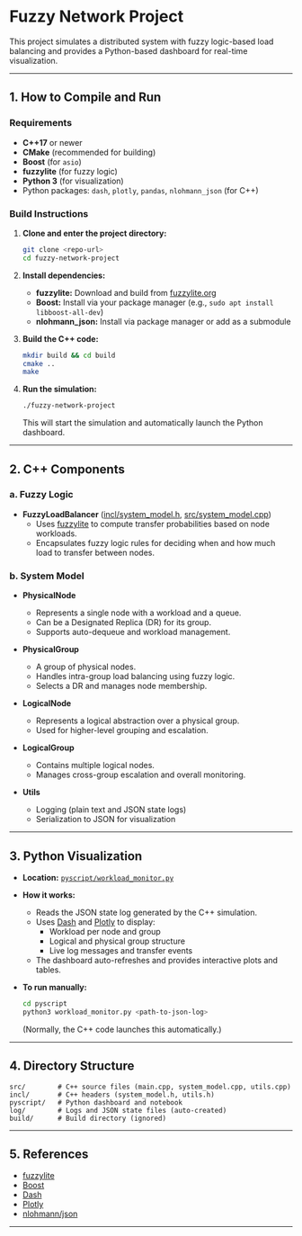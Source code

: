 # Fuzzy Network Project

This project simulates a distributed system with fuzzy logic-based load balancing and provides a Python-based dashboard for real-time visualization.

---

## 1. How to Compile and Run

### **Requirements**

- **C++17** or newer
- **CMake** (recommended for building)
- **Boost** (for `asio`)
- **fuzzylite** (for fuzzy logic)
- **Python 3** (for visualization)
- Python packages: `dash`, `plotly`, `pandas`, `nlohmann_json` (for C++)

### **Build Instructions**

1. **Clone and enter the project directory:**
   ```sh
   git clone <repo-url>
   cd fuzzy-network-project
   ```

2. **Install dependencies:**
   - **fuzzylite:** Download and build from [fuzzylite.org](https://www.fuzzylite.com/)
   - **Boost:** Install via your package manager (e.g., `sudo apt install libboost-all-dev`)
   - **nlohmann_json:** Install via package manager or add as a submodule

3. **Build the C++ code:**
   ```sh
   mkdir build && cd build
   cmake ..
   make
   ```

4. **Run the simulation:**
   ```sh
   ./fuzzy-network-project
   ```

   This will start the simulation and automatically launch the Python dashboard.

---

## 2. C++ Components

### **a. Fuzzy Logic**

- **FuzzyLoadBalancer** ([incl/system_model.h](incl/system_model.h), [src/system_model.cpp](src/system_model.cpp))
  - Uses [fuzzylite](https://www.fuzzylite.com/) to compute transfer probabilities based on node workloads.
  - Encapsulates fuzzy logic rules for deciding when and how much load to transfer between nodes.

### **b. System Model**

- **PhysicalNode**
  - Represents a single node with a workload and a queue.
  - Can be a Designated Replica (DR) for its group.
  - Supports auto-dequeue and workload management.

- **PhysicalGroup**
  - A group of physical nodes.
  - Handles intra-group load balancing using fuzzy logic.
  - Selects a DR and manages node membership.

- **LogicalNode**
  - Represents a logical abstraction over a physical group.
  - Used for higher-level grouping and escalation.

- **LogicalGroup**
  - Contains multiple logical nodes.
  - Manages cross-group escalation and overall monitoring.

- **Utils**
  - Logging (plain text and JSON state logs)
  - Serialization to JSON for visualization

---

## 3. Python Visualization

- **Location:** [`pyscript/workload_monitor.py`](pyscript/workload_monitor.py)
- **How it works:**
  - Reads the JSON state log generated by the C++ simulation.
  - Uses [Dash](https://dash.plotly.com/) and [Plotly](https://plotly.com/python/) to display:
    - Workload per node and group
    - Logical and physical group structure
    - Live log messages and transfer events
  - The dashboard auto-refreshes and provides interactive plots and tables.

- **To run manually:**
  ```sh
  cd pyscript
  python3 workload_monitor.py <path-to-json-log>
  ```

  (Normally, the C++ code launches this automatically.)

---

## 4. Directory Structure

```
src/        # C++ source files (main.cpp, system_model.cpp, utils.cpp)
incl/       # C++ headers (system_model.h, utils.h)
pyscript/   # Python dashboard and notebook
log/        # Logs and JSON state files (auto-created)
build/      # Build directory (ignored)
```

---

## 5. References

- [fuzzylite](https://www.fuzzylite.com/)
- [Boost](https://www.boost.org/)
- [Dash](https://dash.plotly.com/)
- [Plotly](https://plotly.com/python/)
- [nlohmann/json](https://github.com/nlohmann/json)

---
